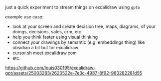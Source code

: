 

just a quick experiment to stream things on excalidraw using `gpto` 

example use case:
- look at your screen and create decision tree, maps, diagrams, of your doings, decisions, sales, crm, etc
- help you think faster using visual thinking
- connect your drawings by semantic (e.g. embeddings thing) like obsidian a bit but for excalidraw
- cursor.sh meet excalidraw.com
- etc.




https://github.com/louis030195/excalidraw-gpt/assets/25003283/2620522e-7e3c-4987-8f92-983282281d55



